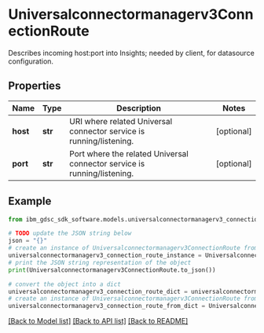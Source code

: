 # Universalconnectormanagerv3ConnectionRoute

Describes incoming host:port into Insights; needed by client, for datasource configuration.

## Properties

Name | Type | Description | Notes
------------ | ------------- | ------------- | -------------
**host** | **str** | URI where related Universal connector service is running/listening. | [optional] 
**port** | **str** | Port where the related Universal connector service is running/listening. | [optional] 

## Example

```python
from ibm_gdsc_sdk_software.models.universalconnectormanagerv3_connection_route import Universalconnectormanagerv3ConnectionRoute

# TODO update the JSON string below
json = "{}"
# create an instance of Universalconnectormanagerv3ConnectionRoute from a JSON string
universalconnectormanagerv3_connection_route_instance = Universalconnectormanagerv3ConnectionRoute.from_json(json)
# print the JSON string representation of the object
print(Universalconnectormanagerv3ConnectionRoute.to_json())

# convert the object into a dict
universalconnectormanagerv3_connection_route_dict = universalconnectormanagerv3_connection_route_instance.to_dict()
# create an instance of Universalconnectormanagerv3ConnectionRoute from a dict
universalconnectormanagerv3_connection_route_from_dict = Universalconnectormanagerv3ConnectionRoute.from_dict(universalconnectormanagerv3_connection_route_dict)
```
[[Back to Model list]](../README.md#documentation-for-models) [[Back to API list]](../README.md#documentation-for-api-endpoints) [[Back to README]](../README.md)


